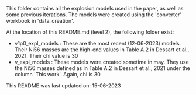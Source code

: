 This folder contains all the explosion models used in the paper, as well as some previous iterations.
The models were created using the 'converter' workbook in 'data_creation'.

At the location of this README.md (level 2), the following folder exist:

- v1p0_expl_models : These are the most recent (12-06-2023) models. Their Ni56 masses are the high-end values in Table A.2 in Dessart et al., 2021. Their chi value is 30
- v_expl_models : These models were created sometime in may. They use the Ni56 masses defined as in Table A.2 in Dessart et al., 2021 under the column 'This work'. Again, chi is 30

This README was last updated on: 15-06-2023
